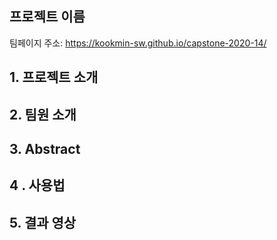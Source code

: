 ## 프로젝트 이름

팀페이지 주소: https://kookmin-sw.github.io/capstone-2020-14/

## 1. 프로젝트 소개

## 2. 팀원 소개

## 3. Abstract

## 4 . 사용법

## 5. 결과 영상